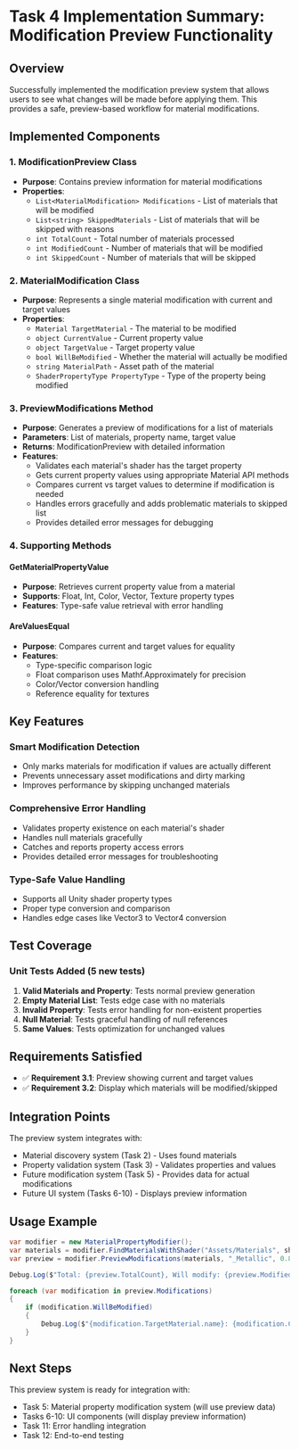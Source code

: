 # Task 4 Implementation Summary: Modification Preview Functionality

## Overview
Successfully implemented the modification preview system that allows users to see what changes will be made before applying them. This provides a safe, preview-based workflow for material modifications.

## Implemented Components

### 1. ModificationPreview Class
- **Purpose**: Contains preview information for material modifications
- **Properties**:
  - `List<MaterialModification> Modifications` - List of materials that will be modified
  - `List<string> SkippedMaterials` - List of materials that will be skipped with reasons
  - `int TotalCount` - Total number of materials processed
  - `int ModifiedCount` - Number of materials that will be modified
  - `int SkippedCount` - Number of materials that will be skipped

### 2. MaterialModification Class
- **Purpose**: Represents a single material modification with current and target values
- **Properties**:
  - `Material TargetMaterial` - The material to be modified
  - `object CurrentValue` - Current property value
  - `object TargetValue` - Target property value
  - `bool WillBeModified` - Whether the material will actually be modified
  - `string MaterialPath` - Asset path of the material
  - `ShaderPropertyType PropertyType` - Type of the property being modified

### 3. PreviewModifications Method
- **Purpose**: Generates a preview of modifications for a list of materials
- **Parameters**: List of materials, property name, target value
- **Returns**: ModificationPreview with detailed information
- **Features**:
  - Validates each material's shader has the target property
  - Gets current property values using appropriate Material API methods
  - Compares current vs target values to determine if modification is needed
  - Handles errors gracefully and adds problematic materials to skipped list
  - Provides detailed error messages for debugging

### 4. Supporting Methods

#### GetMaterialPropertyValue
- **Purpose**: Retrieves current property value from a material
- **Supports**: Float, Int, Color, Vector, Texture property types
- **Features**: Type-safe value retrieval with error handling

#### AreValuesEqual
- **Purpose**: Compares current and target values for equality
- **Features**:
  - Type-specific comparison logic
  - Float comparison uses Mathf.Approximately for precision
  - Color/Vector conversion handling
  - Reference equality for textures

## Key Features

### Smart Modification Detection
- Only marks materials for modification if values are actually different
- Prevents unnecessary asset modifications and dirty marking
- Improves performance by skipping unchanged materials

### Comprehensive Error Handling
- Validates property existence on each material's shader
- Handles null materials gracefully
- Catches and reports property access errors
- Provides detailed error messages for troubleshooting

### Type-Safe Value Handling
- Supports all Unity shader property types
- Proper type conversion and comparison
- Handles edge cases like Vector3 to Vector4 conversion

## Test Coverage

### Unit Tests Added (5 new tests)
1. **Valid Materials and Property**: Tests normal preview generation
2. **Empty Material List**: Tests edge case with no materials
3. **Invalid Property**: Tests error handling for non-existent properties
4. **Null Material**: Tests graceful handling of null references
5. **Same Values**: Tests optimization for unchanged values

## Requirements Satisfied
- ✅ **Requirement 3.1**: Preview showing current and target values
- ✅ **Requirement 3.2**: Display which materials will be modified/skipped

## Integration Points
The preview system integrates with:
- Material discovery system (Task 2) - Uses found materials
- Property validation system (Task 3) - Validates properties and values
- Future modification system (Task 5) - Provides data for actual modifications
- Future UI system (Tasks 6-10) - Displays preview information

## Usage Example
```csharp
var modifier = new MaterialPropertyModifier();
var materials = modifier.FindMaterialsWithShader("Assets/Materials", shader);
var preview = modifier.PreviewModifications(materials, "_Metallic", 0.8f);

Debug.Log($"Total: {preview.TotalCount}, Will modify: {preview.ModifiedCount}, Skipped: {preview.SkippedCount}");

foreach (var modification in preview.Modifications)
{
    if (modification.WillBeModified)
    {
        Debug.Log($"{modification.TargetMaterial.name}: {modification.CurrentValue} → {modification.TargetValue}");
    }
}
```

## Next Steps
This preview system is ready for integration with:
- Task 5: Material property modification system (will use preview data)
- Tasks 6-10: UI components (will display preview information)
- Task 11: Error handling integration
- Task 12: End-to-end testing